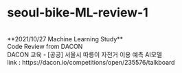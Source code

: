 # seoul-bike-ML-review-1
<br>
**2021/10/27 Machine Learning Study**<br>
Code Review from DACON<br>
DACON 교육 - [공공] 서울시 따릉이 자전거 이용 예측 AI모델<br>
link : https://dacon.io/competitions/open/235576/talkboard<br>
